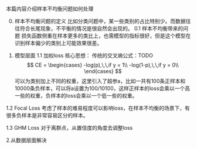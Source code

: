 <head>
    <script src="https://cdn.mathjax.org/mathjax/latest/MathJax.js?config=TeX-AMS-MML_HTMLorMML" type="text/javascript"></script>
    <script type="text/x-mathjax-config">
        MathJax.Hub.Config({
            tex2jax: {
            skipTags: ['script', 'noscript', 'style', 'textarea', 'pre'],
            inlineMath: [['$','$']]
            }
        });
    </script>
</head>
本篇内容介绍样本不均衡问题如何处理

0. 样本不均衡问题的定义
比如分类问题中，某一些类别的占比特别少。而数据往往符合长尾现象，不平衡的情况是很自然会出现的。
0.1 样本不均衡带来的问题
损失函数侧重在样本更多的类比上，也需模型的指标很好，但是这个模型在识别样本偏少的类别上可能效果很差。

1. 模型层面
1.1 加权loss
核心思想：
传统的交叉熵公式：TODO
$$
CE = 
\begin{cases}
-log(p),\,\,if y = 1\\
-log(1-p),\,\,if y = 0\\
\end{cases}
$$
可以为类别加上不同的权重，这里引入了超参a，比如一共有100条正样本和10000条负样本，可以将a设置为100/10100，这样正样本的loss会乘以一个高一些的权重，负样本的loss会乘以一个低一些的权重。

1.2 Focal Loss
考虑了样本的难易程度可以影响loss，在样本不均衡的场景下，有很多负样本是非常容易区分的样本。

1.3 GHM Loss
对于离群点，从置信度的角度去调整loss

2.从数据层面解决

